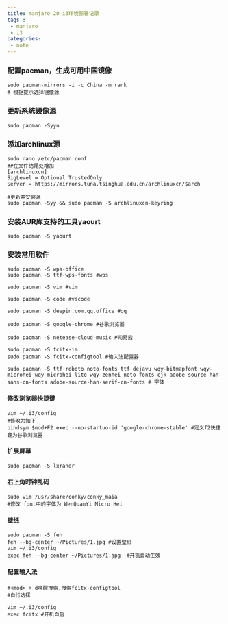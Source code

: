 ```yaml
---
title: manjaro 20 i3环境部署记录
tags :
 - manjaro
 - i3
categories:
 - note 
---
```

### 配置pacman，生成可用中国镜像

```shell
sudo pacman-mirrors -i -c China -m rank
# 根据提示选择镜像源
```



### 更新系统镜像源

```shell
sudo pacman -Syyu
```

<!--more-->


### 添加archlinux源

```shell
sudo nano /etc/pacman.conf
##在文件结尾处增加
[archlinuxcn]
SigLevel = Optional TrustedOnly
Server = https://mirrors.tuna.tsinghua.edu.cn/archlinuxcn/$arch

#更新并安装源
sudo pacman -Syy && sudo pacman -S archlinuxcn-keyring
```



### 安装AUR库支持的工具yaourt

```shell
sudo pacman -S yaourt
```



### 安装常用软件

```shell
sudo pacman -S wps-office
sudo pacman -S ttf-wps-fonts #wps

sudo pacman -S vim #vim

sudo pacman -S code #vscode

sudo pacman -S deepin.com.qq.office #qq

sudo pacman -S google-chrome #谷歌浏览器

sudo pacman -S netease-cloud-music #网易云

sudo pacman -S fcitx-im
sudo pacman -S fcitx-configtool #输入法配置器

sudo pacman -S ttf-roboto noto-fonts ttf-dejavu wqy-bitmapfont wqy-microhei wqy-microhei-lite wqy-zenhei noto-fonts-cjk adobe-source-han-sans-cn-fonts adobe-source-han-serif-cn-fonts # 字体
```



#### 修改浏览器快捷键

```shell
vim ~/.i3/config
#修改为如下
bindsym $mod+F2 exec --no-startuo-id 'google-chrome-stable' #定义f2快捷键为谷歌浏览器
```



#### 扩展屏幕

```shell
sudo pacman -S lxrandr
```



#### 右上角时钟乱码

```shell
sudo vim /usr/share/conky/conky_maia
#修改 font中的字体为 WenQuanYi Micro Hei
```



#### 壁纸

```shell
sudo pacman -S feh
feh --bg-center ~/Pictures/1.jpg #设置壁纸
vim ~/.i3/config
exec feh --bg-center ~/Pictures/1.jpg  #开机自动生效
```



#### 配置输入法

```shell
#<mod> + d唤醒搜索,搜索fcitx-configtool
#自行选择

vim ~/.i3/config
exec fcitx #开机自启
```
